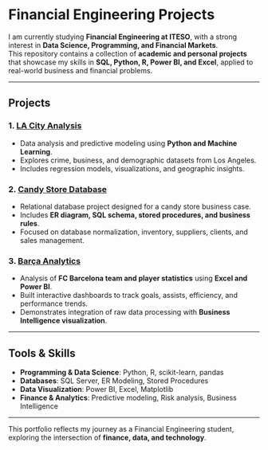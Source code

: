 # Financial Engineering Projects

I am currently studying **Financial Engineering at ITESO**, with a strong interest in **Data Science, Programming, and Financial Markets**.  
This repository contains a collection of **academic and personal projects** that showcase my skills in **SQL, Python, R, Power BI, and Excel**, applied to real-world business and financial problems.

---

## Projects

### 1. [LA City Analysis](./la-city-analysis)
- Data analysis and predictive modeling using **Python and Machine Learning**.  
- Explores crime, business, and demographic datasets from Los Angeles.  
- Includes regression models, visualizations, and geographic insights.  

### 2. [Candy Store Database](./candy-store-database)
- Relational database project designed for a candy store business case.  
- Includes **ER diagram, SQL schema, stored procedures, and business rules**.  
- Focused on database normalization, inventory, suppliers, clients, and sales management.  

### 3. [Barça Analytics](./barca-analytics)
- Analysis of **FC Barcelona team and player statistics** using **Excel and Power BI**.  
- Built interactive dashboards to track goals, assists, efficiency, and performance trends.  
- Demonstrates integration of raw data processing with **Business Intelligence visualization**.  

---

## Tools & Skills
- **Programming & Data Science**: Python, R, scikit-learn, pandas  
- **Databases**: SQL Server, ER Modeling, Stored Procedures  
- **Data Visualization**: Power BI, Excel, Matplotlib  
- **Finance & Analytics**: Predictive modeling, Risk analysis, Business Intelligence  

---

This portfolio reflects my journey as a Financial Engineering student, exploring the intersection of **finance, data, and technology**.

